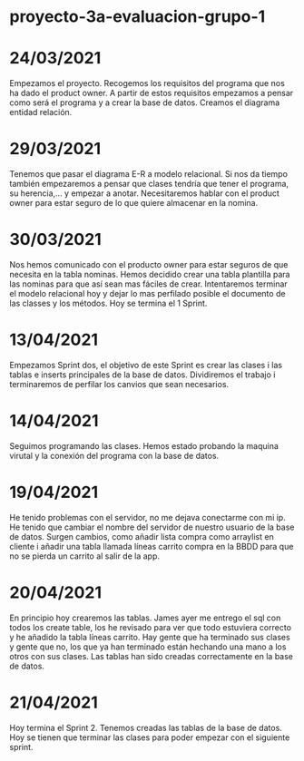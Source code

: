 # proyecto-3a-evaluacion-grupo-1

# 24/03/2021

Empezamos el proyecto. Recogemos los requisitos del programa que nos ha dado el product owner. A partir de estos requisitos empezamos a pensar como será el programa y a crear la base de datos. Creamos el diagrama entidad relación.

# 29/03/2021

Tenemos que pasar el diagrama E-R a modelo relacional. Si nos da tiempo también empezaremos a pensar que clases tendría que tener el programa, su herencia,… y empezar a anotar. Necesitaremos hablar con el product owner para estar seguro de lo que quiere almacenar en la nomina. 

# 30/03/2021
Nos hemos comunicado con el producto owner para estar seguros de que necesita en la tabla nominas. Hemos decidido crear una tabla plantilla para las nominas para que así sean mas fáciles de crear. Intentaremos terminar el modelo relacional hoy y dejar lo mas perfilado posible el documento de las classes y los métodos. Hoy se termina el 1 Sprint.


# 13/04/2021
Empezamos Sprint dos, el objetivo de este Sprint es crear las clases i las tablas e inserts principales de la base de datos. Dividiremos el trabajo i terminaremos de perfilar los canvios que sean necesarios.

# 14/04/2021
Seguimos programando las clases. Hemos estado probando la maquina virutal y la conexión del programa con la base de datos.

# 19/04/2021
He tenido problemas con el servidor, no me dejava conectarme con mi ip. He tenido que cambiar el nombre del servidor de nuestro usuario de la base de datos. Surgen cambios, como añadir lista compra como arraylist en cliente i añadir una tabla llamada líneas carrito compra en la BBDD para que no se pierda un carrito al salir de la app.

# 20/04/2021
En principio hoy crearemos las tablas. James ayer me entrego el sql con todos los create table, los he revisado para ver que todo estuviera correcto y he añadido la tabla líneas carrito. Hay gente que ha terminado sus clases y gente que no, los que ya han terminado están hechando una mano a los otros con sus clases. Las tablas han sido creadas correctamente en la base de datos.

# 21/04/2021
Hoy termina el Sprint 2. Tenemos creadas las tablas de la base de datos. Hoy se tienen que terminar las clases para poder empezar con el siguiente sprint.
